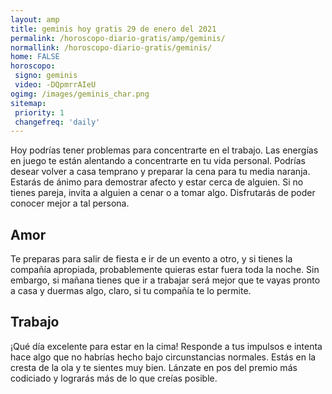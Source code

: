 ```yaml
---
layout: amp
title: geminis hoy gratis 29 de enero del 2021 
permalink: /horoscopo-diario-gratis/amp/geminis/
normallink: /horoscopo-diario-gratis/geminis/
home: FALSE
horoscopo:
 signo: geminis
 video: -DQpmrrAIeU
ogimg: /images/geminis_char.png
sitemap:
 priority: 1
 changefreq: 'daily'
---
```



Hoy podrías tener problemas para concentrarte en el trabajo. Las energías en juego te están alentando a concentrarte en tu vida personal. Podrías desear volver a casa temprano y preparar la cena para tu media naranja. Estarás de ánimo para demostrar afecto y estar cerca de alguien. Si no tienes pareja, invita a alguien a cenar o a tomar algo. Disfrutarás de poder conocer mejor a tal persona.

## Amor

Te preparas para salir de fiesta e ir de un evento a otro, y si tienes la compañía apropiada, probablemente quieras estar fuera toda la noche. Sin embargo, si mañana tienes que ir a trabajar será mejor que te vayas pronto a casa y duermas algo, claro, si tu compañía te lo permite.

## Trabajo

¡Qué día excelente para estar en la cima! Responde a tus impulsos e intenta hace algo que no habrías hecho bajo circunstancias normales. Estás en la cresta de la ola y te sientes muy bien. Lánzate en pos del premio más codiciado y lograrás más de lo que creías posible.